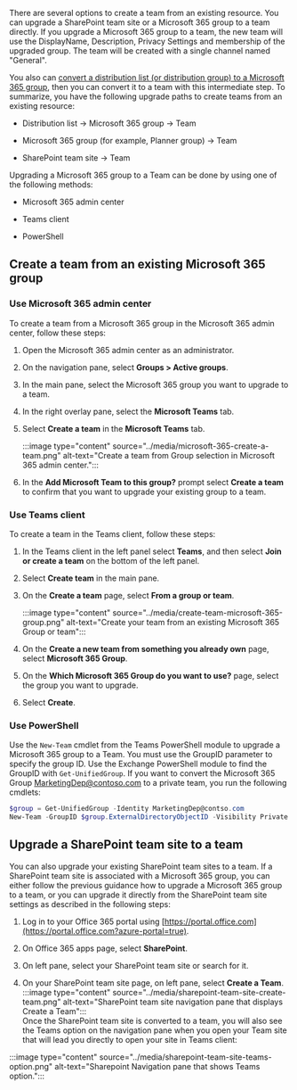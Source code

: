 There are several options to create a team from an existing resource. You can upgrade a SharePoint team site or a Microsoft 365 group to a team directly. If you upgrade a Microsoft 365 group to a team, the new team will use the DisplayName, Description, Privacy Settings and membership of the upgraded group. The team will be created with a single channel named "General". 

You also can [convert a distribution list (or distribution group) to a Microsoft 365 group](/microsoft-365/admin/manage/upgrade-distribution-lists), then you can convert it to a team with this intermediate step. 
To summarize, you have the following upgrade paths to create teams from an existing resource:

- Distribution list -> Microsoft 365 group -> Team

- Microsoft 365 group (for example, Planner group) -> Team

- SharePoint team site -> Team

Upgrading a Microsoft 365 group to a Team can be done by using one of the following methods:

- Microsoft 365 admin center

- Teams client

- PowerShell

## Create a team from an existing Microsoft 365 group

### Use Microsoft 365 admin center 

To create a team from a Microsoft 365 group in the Microsoft 365 admin center, follow these steps:

1. Open the Microsoft 365 admin center as an administrator.

2. On the navigation pane, select **Groups > Active groups**.

3. In the main pane, select the Microsoft 365 group you want to upgrade to a team.

4. In the right overlay pane, select the **Microsoft Teams** tab.

5. Select **Create a team** in the **Microsoft Teams** tab.  

    ‎:::image type="content" source="../media/microsoft-365-create-a-team.png" alt-text="Create a team from Group selection in Microsoft 365 admin center.":::  

6. In the **Add Microsoft Team to this group?** prompt select **Create a team** to confirm that you want to upgrade your existing group to a team.

### Use Teams client 
To create a team in the Teams client, follow these steps:

1. In the Teams client in the left panel select **Teams**, and then select **Join or create a team** on the bottom of the left panel.

2. Select **Create team** in the main pane.

3. On the **Create a team** page, select **From a group or team**.  

    ‎:::image type="content" source="../media/create-team-microsoft-365-group.png" alt-text="Create your team from an existing Microsoft 365 Group or team":::  

4. On the **Create a new team from something you already own** page, select **Microsoft 365 Group**.

5. On the **Which Microsoft 365 Group do you want to use?** page, select the group you want to upgrade.

6. Select **Create**.
 
### Use PowerShell 

Use the ```New-Team``` cmdlet from the Teams PowerShell module to upgrade a Microsoft 365 group to a Team. You must use the GroupID parameter to specify the group ID. Use the Exchange PowerShell module to find the GroupID with ```Get-UnifiedGroup```. If you want to convert the Microsoft 365 Group MarketingDep@contoso.com to a private team, you run the following cmdlets:
 

```powershell
$group = Get-UnifiedGroup -Identity MarketingDep@contso.com
New-Team -GroupID $group.ExternalDirectoryObjectID -Visibility Private
```

## Upgrade a SharePoint team site to a team

You can also upgrade your existing SharePoint team sites to a team. If a SharePoint team site is associated with a Microsoft 365 group, you can either follow the previous guidance how to upgrade a Microsoft 365 group to a team, or you can upgrade it directly from the SharePoint team site settings as described in the following steps:

1. Log in to your Office 365 portal using [https://portal.office.com](https://portal.office.com?azure-portal=true).

2. On Office 365 apps page, select **SharePoint**.

3. On left pane, select your SharePoint team site or search for it.

4. On your SharePoint team site page, on left pane, select **Create a Team**. 
:::image type="content" source="../media/sharepoint-team-site-create-team.png" alt-text="SharePoint team site navigation pane that displays Create a Team":::  
‎
Once the SharePoint team site is converted to a team, you will also see the Teams option on the navigation pane when you open your Team site that will lead you directly to open your site in Teams client:

:::image type="content" source="../media/sharepoint-team-site-teams-option.png" alt-text="Sharepoint Navigation pane that shows Teams option.":::  
‎
 

 
